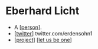 # Eberhard Licht

- A [[person]].
- [[twitter]] twitter.com/erdensohn1
- [[project]] [[let us be one]]


[//begin]: # "Autogenerated link references for markdown compatibility"
[person]: person "Person"
[twitter]: twitter "Twitter"
[project]: project "Project"
[let us be one]: let-us-be-one "Let Us Be One"
[//end]: # "Autogenerated link references"